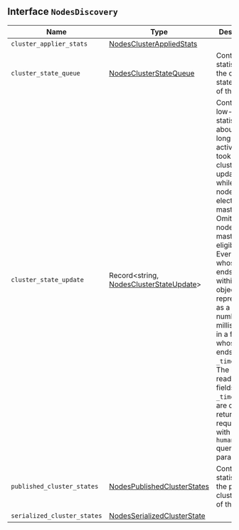 ## Interface `NodesDiscovery`

| Name | Type | Description |
| - | - | - |
| `cluster_applier_stats` | [NodesClusterAppliedStats](./NodesClusterAppliedStats.md) | &nbsp; |
| `cluster_state_queue` | [NodesClusterStateQueue](./NodesClusterStateQueue.md) | Contains statistics for the cluster state queue of the node. |
| `cluster_state_update` | Record<string, [NodesClusterStateUpdate](./NodesClusterStateUpdate.md)> | Contains low-level statistics about how long various activities took during cluster state updates while the node was the elected master. Omitted if the node is not master-eligible. Every field whose name ends in `_time` within this object is also represented as a raw number of milliseconds in a field whose name ends in `_time_millis`. The human-readable fields with a `_time` suffix are only returned if requested with the `?human=true` query parameter. |
| `published_cluster_states` | [NodesPublishedClusterStates](./NodesPublishedClusterStates.md) | Contains statistics for the published cluster states of the node. |
| `serialized_cluster_states` | [NodesSerializedClusterState](./NodesSerializedClusterState.md) | &nbsp; |

